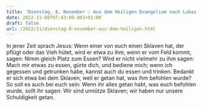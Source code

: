 ```yaml
---
title: 'Dienstag, 8. November : Aus dem Heiligen Evangelium nach Lukas - Lk 17,7-10.'
date: 2022-11-08T07:43:00.001+01:00
draft: false
url: /2022/11/dienstag-8-november-aus-dem-heiligen.html
---
```


In jener Zeit sprach Jesus: Wenn einer von euch einen Sklaven hat, der pflügt oder das Vieh hütet, wird er etwa zu ihm, wenn er vom Feld kommt, sagen: Nimm gleich Platz zum Essen? Wird er nicht vielmehr zu ihm sagen: Mach mir etwas zu essen, gürte dich, und bediene mich; wenn ich gegessen und getrunken habe, kannst auch du essen und trinken. Bedankt er sich etwa bei dem Sklaven, weil er getan hat, was ihm befohlen wurde? So soll es auch bei euch sein: Wenn ihr alles getan habt, was euch befohlen wurde, sollt ihr sagen: Wir sind unnütze Sklaven; wir haben nur unsere Schuldigkeit getan.